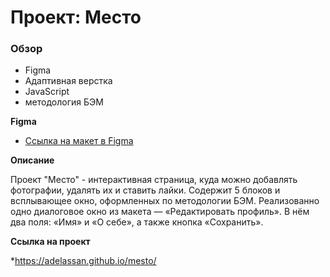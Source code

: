 # Проект: Место

### Обзор

* Figma
* Адаптивная верстка
* JavaScript
* методология БЭМ


**Figma**

* [Ссылка на макет в Figma](https://www.figma.com/file/2cn9N9jSkmxD84oJik7xL7/JavaScript.-Sprint-4?node-id=0%3A1)

**Описание**

Проект "Место" - интерактивная страница, куда можно добавлять фотографии, удалять их и ставить лайки. Содержит 5 блоков и всплывающее окно, оформленных по методологии БЭМ.
Реализованно одно диалоговое окно из макета — «Редактировать профиль». В нём два поля: «Имя» и «О себе», а также кнопка «Сохранить».

**Ссылка на проект**

*https://adelassan.github.io/mesto/